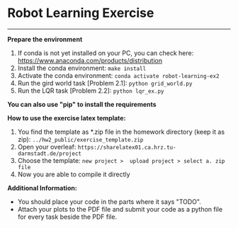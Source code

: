# Robot Learning Exercise
-------------------------
**Prepare the environment**
  1. If conda is not yet installed on your PC, you can check here: https://www.anaconda.com/products/distribution
  2. Install the conda environment:
    ```
    make install
    ```
  3. Activate the conda environment:
    ```
    conda activate robot-learning-ex2
    ```
  4. Run the gird world task [Problem 2.1]:
    ```
    python grid_world.py
    ```
  5. Run the LQR task [Problem 2.2]:
    ```
    python lqr_ex.py
    ```

**You can also use "pip" to install the requirements**

**How to use the exercise latex template:**
  1. You find the template as *.zip file in the homework directory (keep it as zip):
    ```
    ../hw2_public/exercise_template.zip
    ```
  2. Open your overleaf:
    ```
    https://sharelatex01.ca.hrz.tu-darmstadt.de/project
    ```
  3. Choose the template:
    ```
    new project >  upload project > select a. zip file 
    ```
  4. Now you are able to compile it directly

**Additional Information:**
  * You should place your code in the parts where it says "TODO".
  * Attach your plots to the PDF file and submit your code as a python file for every task beside the PDF file.